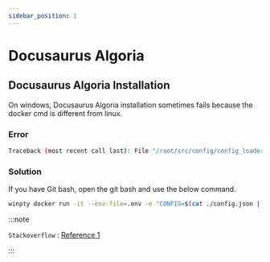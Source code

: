 ```yaml
---
sidebar_position: 1
---
```


# Docusaurus Algoria 

## Docusaurus Algoria Installation

On windows, Docusaurus Algoria installation sometimes fails because the docker cmd is different from linux.

### Error 

```bash
Traceback (most recent call last): File "/root/src/config/config_loader.py", line 101, in _load_config
```

### Solution

If you have Git bash, open the git bash and use the below command.

```bash
winpty docker run -it --env-file=.env -e "CONFIG=$(cat ./config.json | jq -r tostring)" algolia/docsearch-scraper
```

:::note

`Stackoverflow` : [Reference 1](https://stackoverflow.com/questions/65807537/algolia-run-the-crawl-from-the-docker-image)

:::
